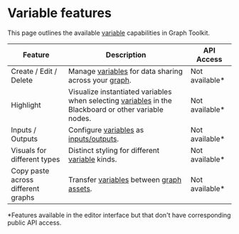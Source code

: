 # Variable features

This page outlines the available [variable](glossary.md#variable) capabilities in Graph Toolkit.

| Feature                            | Description                                                                                                           | API Access |
|------------------------------------|-----------------------------------------------------------------------------------------------------------------------|------------|
| Create / Edit / Delete             | Manage [variables](glossary.md#variable) for data sharing across your [graph](glossary.md#graph).                     | Not available*      |
| Highlight                          | Visualize instantiated variables when selecting [variables](glossary.md#variable) in the Blackboard or other variable nodes. | Not available*      |
| Inputs / Outputs                      | Configure [variables](glossary.md#variable) as [inputs/outputs](glossary.md#inputoutput-variable-kind).               | Not available*      |
| Visuals for different types        | Distinct styling for different [variable](glossary.md#variable) kinds.                                                | Not available*      |
| Copy paste across different graphs | Transfer [variables](glossary.md#variable) between [graph assets](glossary.md#graph-object).                          | Not available*      |

*Features available in the editor interface but that don't have corresponding public API access.
